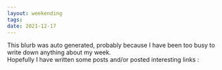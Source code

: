 ```yaml
---
layout: weekending
tags: 
date: 2021-12-17
---
```


This blurb was auto generated, probably because I have been too busy to write down anything about my week.  
Hopefully I have written some posts and/or posted interesting links :